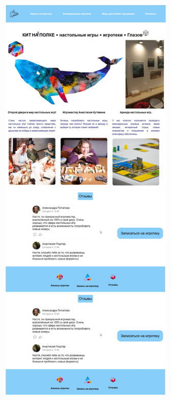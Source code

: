 ![Screenshoot](https://github.com/JuliaAris/whaleProject/blob/main/assets/whaleProject_screens/screen_1.jpg?raw=true)
![Screenshoot](https://github.com/JuliaAris/whaleProject/blob/main/assets/whaleProject_screens/screen_2.jpg?raw=true)
![Screenshoot](https://github.com/JuliaAris/whaleProject/blob/main/assets/whaleProject_screens/screen_3.jpg?raw=true)
![Screenshoot](https://github.com/JuliaAris/whaleProject/blob/main/assets/whaleProject_screens/screen_3.jpg?raw=true)
